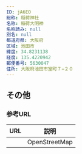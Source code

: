 ```yaml
---
ID: jA6EO
総称: 稲荷神社
名称: 稲荷大明神
名称読み: null
別名: null
都道府県: 大阪府
区域: 池田市
緯度: 34.8231138
経度: 135.4220942
郵便番号: 5630047
住所: 大阪府池田市室町７−２０
---
```


## その他

### 参考URL

| URL | 説明          |
| --- | ------------- |
|     | OpenStreetMap |
